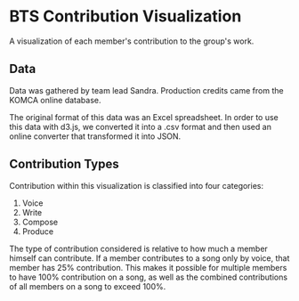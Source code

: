 # BTS Contribution Visualization
A visualization of each member's contribution to the group's work.

## Data
Data was gathered by team lead Sandra. Production credits came from the KOMCA online database.

The original format of this data was an Excel spreadsheet. In order to use this data with d3.js, we converted it into a .csv format and then used an online converter that transformed it into JSON. 

## Contribution Types
Contribution within this visualization is classified into four categories: 
1. Voice
2. Write
3. Compose
4. Produce

The type of contribution considered is relative to how much a member himself can contribute. If a member contributes to a song only by voice, that member has 25% contribution. This makes it possible for multiple members to have 100% contribution on a song, as well as the combined contributions of all members on a song to exceed 100%.